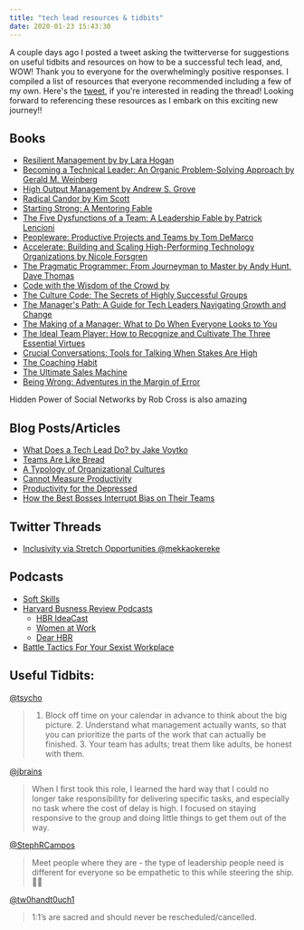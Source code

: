 ```yaml
---
title: "tech lead resources & tidbits"
date: 2020-01-23 15:43:30
---
```


A couple days ago I posted a tweet asking the twitterverse for suggestions on useful tidbits and resources on how to be a successful tech lead, and, WOW! Thank you to everyone for the overwhelmingly positive responses. I compiled a list of resources that everyone recommended including a few of my own. Here's the [tweet](https://twitter.com/lovelejess/status/1219996988751507456?s=20), if you're interested in reading the thread! Looking forward to referencing these resources as I embark on this exciting new journey!!

## Books

* [Resilient Management by by Lara Hogan](https://www.goodreads.com/book/show/45767533-resilient-management)
* [Becoming a Technical Leader: An Organic Problem-Solving Approach by Gerald M. Weinberg](https://www.goodreads.com/book/show/714344.Becoming_a_Technical_Leader)
* [High Output Management by Andrew S. Grove ](https://www.goodreads.com/book/show/324750.High_Output_Management)
* [Radical Candor by Kim Scott](https://www.goodreads.com/book/show/29939161-radical-candor)
* [Starting Strong: A Mentoring Fable](https://www.goodreads.com/book/show/24335988-starting-strong)
* [The Five Dysfunctions of a Team: A Leadership Fable by Patrick Lencioni](https://www.goodreads.com/book/show/21343.The_Five_Dysfunctions_of_a_Team)
* [Peopleware: Productive Projects and Teams by Tom DeMarco](https://www.goodreads.com/book/show/67825.Peopleware)
* [Accelerate: Building and Scaling High-Performing Technology Organizations by Nicole Forsgren](https://www.goodreads.com/book/show/35747076-accelerate)
* [The Pragmatic Programmer: From Journeyman to Master by Andy Hunt, Dave Thomas](https://www.goodreads.com/book/show/4099.The_Pragmatic_Programmer)
* [Code with the Wisdom of the Crowd by](https://pragprog.com/book/mpmob/code-with-the-wisdom-of-the-crowd)
* [The Culture Code: The Secrets of Highly Successful Groups](https://www.goodreads.com/book/show/33517721-the-culture-code)
* [The Manager's Path: A Guide for Tech Leaders Navigating Growth and Change](https://www.goodreads.com/book/show/33369254-the-manager-s-path)
* [The Making of a Manager: What to Do When Everyone Looks to You](https://www.goodreads.com/book/show/38821039-the-making-of-a-manager)
* [The Ideal Team Player: How to Recognize and Cultivate The Three Essential Virtues](https://www.goodreads.com/book/show/28930640-the-ideal-team-player)
* [Crucial Conversations: Tools for Talking When Stakes Are High](https://www.goodreads.com/book/show/15014.Crucial_Conversations)
* [The Coaching Habit](https://www.goodreads.com/book/show/29342515-the-coaching-habit)
* [The Ultimate Sales Machine](https://www.goodreads.com/book/show/25530718-the-ultimate-sales-machine)
* [Being Wrong: Adventures in the Margin of Error](https://www.goodreads.com/book/show/7811050-being-wrong)

Hidden Power of Social Networks by Rob Cross is also amazing

## Blog Posts/Articles

* [What Does a Tech Lead Do? by Jake Voytko](https://www.bitlog.com/2017/10/12/what-does-a-tech-lead-do/)
* [Teams Are Like Bread](https://blog.jessitron.com/2019/06/15/teams-are-like-bread/)
* [A Typology of Organizational Cultures](https://qualitysafety.bmj.com/content/13/suppl_2/ii22)
* [Cannot Measure Productivity](https://martinfowler.com/bliki/CannotMeasureProductivity.html)
* [Productivity for the Depressed](https://blog.jbrains.ca/permalink/productivity-for-the-depressed)
* [How the Best Bosses Interrupt Bias on Their Teams](https://hbr.org/2019/11/how-the-best-bosses-interrupt-bias-on-their-teams)


## Twitter Threads
* [Inclusivity via Stretch Opportunities @mekkaokereke](https://twitter.com/mekkaokereke/status/1218940982122577921)


## Podcasts

* [Soft Skills](https://softskills.audio/)
* [Harvard Busness Review Podcasts](https://hbr.org/podcasts)
  * [HBR IdeaCast](https://hbr.org/podcasts/ideacast)
  * [Women at Work](https://hbr.org/podcasts/women-at-work)
  * [Dear HBR](https://hbr.org/podcasts/dear-hbr)
* [Battle Tactics For Your Sexist Workplace](https://twitter.com/BTSWpodcast)



## Useful Tidbits:

[@tsycho](https://twitter.com/tsycho)
> 1. Block off time on your calendar in advance to think about the big picture. 2. Understand what management actually wants, so that you can prioritize the parts of the work that can actually be finished. 3. Your team has adults; treat them like adults, be honest with them.

[@jbrains](https://twitter.com/jbrains)
> When I first took this role, I learned the hard way that I could no longer take responsibility for delivering specific tasks, and especially no task where the cost of delay is high. I focused on staying responsive to the group and doing little things to get them out of the way.

[@StephRCampos](https://twitter.com/StephRCampos)
> Meet people where they are - the type of leadership people need is different for everyone so be empathetic to this while steering the ship.✌🏼

[@tw0handt0uch1](https://twitter.com/tw0handt0uch1)
> 1:1’s are sacred and should never be rescheduled/cancelled.